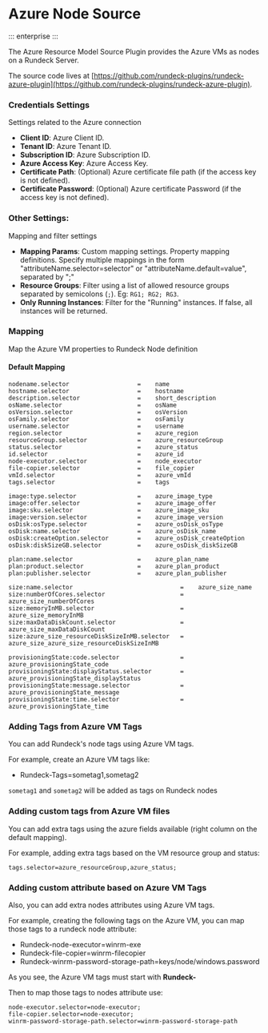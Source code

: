 # Azure Node Source
::: enterprise
:::

The Azure Resource Model Source Plugin provides the Azure VMs as nodes on a Rundeck Server.

The source code lives at [https://github.com/rundeck-plugins/rundeck-azure-plugin](https://github.com/rundeck-plugins/rundeck-azure-plugin).

### Credentials Settings

Settings related to the Azure connection

- **Client ID**: Azure Client ID.
- **Tenant ID**: Azure Tenant ID.
- **Subscription ID**: Azure Subscription ID.
- **Azure Access Key**: Azure Access Key.
- **Certificate Path**: (Optional) Azure certificate file path (if the access key is not defined).
- **Certificate Password**: (Optional) Azure certificate Password (if the access key is not defined).

### Other Settings:

Mapping and filter settings

- **Mapping Params**: Custom mapping settings. Property mapping definitions. Specify multiple mappings in the form "attributeName.selector=selector" or "attributeName.default=value", separated by ";"
- **Resource Groups**:  Filter using a list of allowed resource groups separated by semicolons (`;`). Eg: `RG1; RG2; RG3`.
- **Only Running Instances**: Filter for the "Running" instances. If false, all instances will be returned.

### Mapping

Map the Azure VM properties to Rundeck Node definition

#### Default Mapping

```
nodename.selector                   =    name
hostname.selector                   =    hostname
description.selector                =    short_description
osName.selector                     =    osName
osVersion.selector                  =    osVersion
osFamily.selector                   =    osFamily
username.selector                   =    username
region.selector                     =    azure_region
resourceGroup.selector              =    azure_resourceGroup
status.selector                     =    azure_status
id.selector                         =    azure_id
node-executor.selector              =    node_executor
file-copier.selector                =    file_copier
vmId.selector                       =    azure_vmId
tags.selector                       =    tags

image:type.selector                 =    azure_image_type
image:offer.selector                =    azure_image_offer
image:sku.selector                  =    azure_image_sku
image:version.selector              =    azure_image_version
osDisk:osType.selector              =    azure_osDisk_osType
osDisk:name.selector                =    azure_osDisk_name
osDisk:createOption.selector        =    azure_osDisk_createOption
osDisk:diskSizeGB.selector          =    azure_osDisk_diskSizeGB

plan:name.selector                  =    azure_plan_name
plan:product.selector               =    azure_plan_product
plan:publisher.selector             =    azure_plan_publisher

size:name.selector                              =    azure_size_name
size:numberOfCores.selector                     =    azure_size_numberOfCores
size:memoryInMB.selector                        =    azure_size_memoryInMB
size:maxDataDiskCount.selector                  =    azure_size_maxDataDiskCount
size:azure_size_resourceDiskSizeInMB.selector   =    azure_size_azure_size_resourceDiskSizeInMB

provisioningState:code.selector                 =    azure_provisioningState_code
provisioningState:displayStatus.selector        =    azure_provisioningState_displayStatus
provisioningState:message.selector              =    azure_provisioningState_message
provisioningState:time.selector                 =    azure_provisioningState_time

```

### Adding Tags from Azure VM Tags

You can add Rundeck's node tags using Azure VM tags.

For example, create an Azure VM tags like:

- Rundeck-Tags=sometag1,sometag2

`sometag1` and `sometag2` will be added as tags on Rundeck nodes

### Adding custom tags from Azure VM files

You can add extra tags using the azure fields available (right column on the default mapping).

For example, adding extra tags based on the VM resource group and status:

```
tags.selector=azure_resourceGroup,azure_status;
```

### Adding custom attribute based on Azure VM Tags

Also, you can add extra nodes attributes using Azure VM tags.

For example, creating the following tags on the Azure VM, you can map those tags to a rundeck node attribute:

- Rundeck-node-executor=winrm-exe
- Rundeck-file-copier=winrm-filecopier
- Rundeck-winrm-password-storage-path=keys/node/windows.password

As you see, the Azure VM tags must start with **Rundeck-**

Then to map those tags to nodes attribute use:

```
node-executor.selector=node-executor;
file-copier.selector=node-executor;
winrm-password-storage-path.selector=winrm-password-storage-path
```
